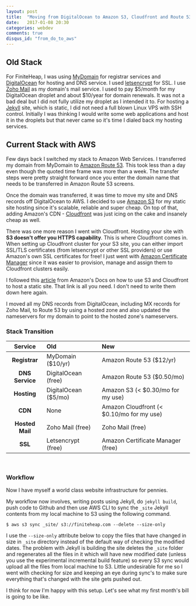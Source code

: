 ```yaml
---
layout: post
title:  "Moving from DigitalOcean to Amazon S3, Cloudfront and Route 53"
date:   2017-01-08 20:30
categories: webdev
comments: true
disqus_id: "from_do_to_aws"
---
```


## Old Stack

For FiniteHeap, I was using [MyDomain][1] for registrar services
and [DigitalOcean][2] for hosting and DNS service. I
used [letsencrypt][3] for SSL. I use [Zoho Mail][4] as my domain's
mail service. I used to pay $5/month for my DigitalOcean droplet and
about $10/year for domain renewals. It was not a bad deal but I did
not fully utilize my droplet as I intended it to. For hosting
a [Jekyll][10] site, which is static, I did not need a full blown
Linux VPS with SSH control. Initially I was thinking I would write
some web applications and host it in the droplets but that never came
so it's time I dialed back my hosting services.

## Current Stack with AWS

Few days back I switched my stack to Amazon Web Services. I
transferred my domain from MyDomain to [Amazon Route 53][5]. This took
less than a day even though the quoted time frame was more than a
week. The transfer steps were pretty straight forward once you enter
the domain name that needs to be transferred in Amazon Route 53
screens.

Once the domain was transferred, it was time to move my site and DNS
records off DigitalOcean to AWS. I decided to use [Amazon S3][6] for
my static site hosting since it's scalable, reliable and super
cheap. On top of that, adding Amazon's CDN - [Cloudfront][7] was just
icing on the cake and insanely cheap as well.

There was one more reason I went with Cloudfront. Hosting your site
with **S3 doesn't offer you HTTPS capability**. This is where
Cloudfront comes in. When setting up Cloudfront cluster for your S3
site, you can either import SSL/TLS certificates (from letsencrypt or
other SSL providers) or use Amazon's own SSL certificates for free! I
just went with [Amazon Certificate Manager][9] since it was easier to
provision, manage and assign them to Cloudfront clusters easily.

I followed this [article][8] from Amazon's Docs on how to use S3 and
Cloudfront to host a static site. That link is all you need. I don't
need to write them down here again.

I moved all my DNS records from DigitalOcean, including MX records for
Zoho Mail, to Route 53 by using a hosted zone and also updated the
nameservers for my domain to point to the hosted zone's
nameservers.

### Stack Transition

| Service | Old | New |
| :-----: | :-- | :-- |
| **Registrar** | MyDomain ($10/yr) | Amazon Route 53 ($12/yr) |
| **DNS Service** | DigitalOcean (free) | Amazon Route 53 ($0.50/mo) |
| **Hosting** | DigitalOcean ($5/mo) | Amazon S3 (< $0.30/mo for my use) |
| **CDN** | None | Amazon Cloudfront (< $0.10/mo for my use) |
| **Hosted Mail** | Zoho Mail (free) | Zoho Mail (free) |
| **SSL** | Letsencrypt (free) | Amazon Certificate Manager (free) |

<br>

### Workflow

Now I have myself a world class website infrastructure for pennies.

My workflow now involves, writing posts using Jekyll, do `jekyll
build`, push code to Github and then use AWS CLI to sync the `_site`
Jekyll contents from my local machine to S3 using the following
command.

```shell
$ aws s3 sync _site/ s3://finiteheap.com --delete --size-only
```

I use the `--size-only` attribute below to copy the files
that have changed in size in `_site` directory instead of the default
way of checking the modified dates. The problem with Jekyll is
building the site deletes the `_site` folder and regenerates all the
files in it which will have new modified date (unless you use the
experimental incremental build feature) so every S3 sync would upload
all the files from local machine to S3. Little undesirable for me so I
went with checking for size and keeping an eye during sync's to make
sure everything that's changed with the site gets pushed out.

I think for now I'm happy with this setup. Let's see what my first
month's bill is going to be like.

[1]: http://www.mydomain.com/
[2]: https://www.digitalocean.com/
[3]: https://letsencrypt.org/
[4]: https://www.zoho.com/mail/
[5]: https://aws.amazon.com/route53/
[6]: https://aws.amazon.com/s3/
[7]: https://aws.amazon.com/cloudfront/
[8]: http://docs.aws.amazon.com/gettingstarted/latest/swh/website-hosting-intro.html
[9]: https://aws.amazon.com/certificate-manager/
[10]: https://jekyllrb.com
